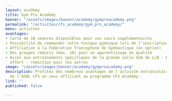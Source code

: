 ```yaml
---
layout: academy
title: Gym Pro Academy
banner: "/assets/images/banner/academy/gymproacademy.png"
permalink: "/activites/cfs_academy/gym_pro_academy/"
menu: activites
avantages:
- Carte de 10 séances disponibles pour vos cours supplémentaires
- Possibilité de commander votre tunique gymnique lors de l'inscription (en option)
- Affiliation à la Fédération francophone de Gymnastique (en option)
- Des groupes réduits (max. 10) pour un apprentissage de qualité
- Accès aux entraînements spécifiques de la grande salle GSA de LLN - Blocry 1 entraînement
  offert - réduction pour les autres
image: "/assets/images/banner/academy/gymproacademy.png"
description: Profitez des nombreux avantages de l'activité extrascolaire Gym Pro Academy
  de l'ASBL CFS en vous affiliant au programme CFS Academy.
link: ''
published: false

---
```


